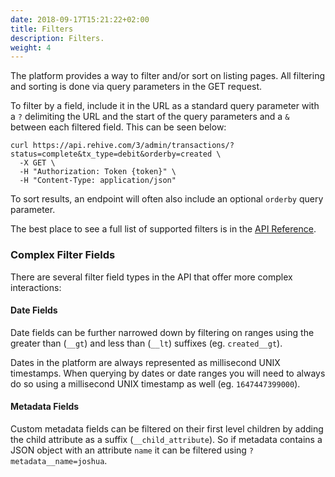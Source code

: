 ```yaml
---
date: 2018-09-17T15:21:22+02:00
title: Filters
description: Filters.
weight: 4
---
```


The platform provides a way to filter and/or sort on listing pages. All filtering and sorting is done via query parameters in the GET request.

To filter by a field, include it in the URL as a standard query parameter with a `?` delimiting the URL and the start of the query parameters and a `&` between each filtered field. This can be seen below:

```shell
curl https://api.rehive.com/3/admin/transactions/?status=complete&tx_type=debit&orderby=created \
  -X GET \
  -H "Authorization: Token {token}" \
  -H "Content-Type: application/json"
```

To sort results, an endpoint will often also include an optional `orderby` query parameter.

<aside class="notice">
The best place to see a full list of supported filters is in the <a href="https://api.rehive.com/redoc/" target="_blank">API Reference</a>.
</aside>

### Complex Filter Fields

There are several filter field types in the API that offer more complex interactions:

#### Date Fields

Date fields can be further narrowed down by filtering on ranges using the greater than (`__gt`) and less than (`__lt`) suffixes (eg. `created__gt`).

Dates in the platform are always represented as millisecond UNIX timestamps. When querying by dates or date ranges you will need to always do so using a millisecond UNIX timestamp as well (eg. `1647447399000`).

#### Metadata Fields

Custom metadata fields can be filtered on their first level children by adding the child attribute as a suffix (`__child_attribute`). So if metadata contains a JSON object with an attribute `name` it can
be filtered using `?metadata__name=joshua`.
